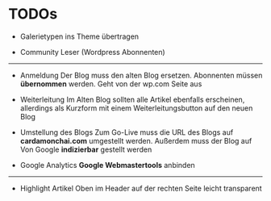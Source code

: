 TODOs
=====

- Galerietypen
ins Theme übertragen


- Community
Leser (Wordpress Abonnenten)


- - -


- Anmeldung
Der Blog muss den alten Blog ersetzen. Abonnenten müssen __übernommen__ werden.
Geht von der wp.com Seite aus

- Weiterleitung
Im Alten Blog sollten alle Artikel ebenfalls erscheinen, allerdings als Kurzform mit
einem Weiterleitungsbutton auf den neuen Blog

- Umstellung des Blogs
Zum Go-Live muss die URL des Blogs auf __cardamonchai.com__ umgestellt werden.
Außerdem muss der Blog auf Von Google __indizierbar__ gestellt werden

- Google Analytics
__Google Webmastertools__ anbinden


- - -


- Highlight Artikel
Oben im Header auf der rechten Seite leicht transparent
